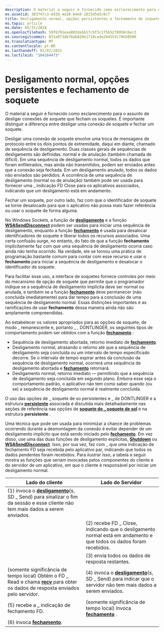 ```yaml
---
description: O material a seguir é fornecido como esclarecimento para o assunto de desligar conexões de soquete que fecham os soquetes. É importante distinguir a diferença entre desligar uma conexão de soquete e fechar um soquete.
ms.assetid: 383747c3-dd3d-4a18-b4e8-2815d5e5c0c7
title: Desligamento normal, opções persistentes e fechamento de soquete
ms.topic: article
ms.date: 05/31/2018
ms.openlocfilehash: 59f6791eaa803da561fc9f3c175b5270950cbec3
ms.sourcegitcommit: 831e8f3db78ab820e1710cede244553c70e50500
ms.translationtype: MT
ms.contentlocale: pt-BR
ms.lasthandoff: 01/07/2021
ms.locfileid: "104164473"
---
```

# <a name="graceful-shutdown-linger-options-and-socket-closure"></a>Desligamento normal, opções persistentes e fechamento de soquete

O material a seguir é fornecido como esclarecimento para o assunto de desligar conexões de soquete que fecham os soquetes. É importante distinguir a diferença entre desligar uma conexão de soquete e fechar um soquete.

Desligar uma conexão de soquete envolve uma troca de mensagens de protocolo entre os dois pontos de extremidade, daqui em diante, chamado de sequência de desligamento. Duas classes gerais de sequências de desligamento são definidas: normal e de anulação (também chamada de difícil). Em uma sequência de desligamento normal, todos os dados que foram enfileirados, mas ainda não transmitidos, podem ser enviados antes que a conexão seja fechada. Em um desligamento anulado, todos os dados não enviados são perdidos. A ocorrência de uma sequência de desligamento (normal ou de anulação) também pode ser usada para fornecer uma \_ indicação FD Close para os aplicativos associados, indicando que um desligamento está em andamento.

Fechar um soquete, por outro lado, faz com que o identificador de soquete se torne desalocado para que o aplicativo não possa mais fazer referência ou usar o soquete de forma alguma.

No Windows Sockets, a função de [**desligamento**](/windows/desktop/api/winsock/nf-winsock-shutdown) e a função [**WSASendDisconnect**](/windows/desktop/api/Winsock2/nf-winsock2-wsasenddisconnect) podem ser usadas para iniciar uma sequência de desligamento, enquanto a função [**fechamento**](/windows/desktop/api/winsock/nf-winsock-closesocket) é usada para desalocar identificadores de soquete e liberar todos os recursos associados. Uma certa confusão surge, no entanto, do fato de que a função **fechamento** implicitamente faz com que uma sequência de desligamento ocorra caso ainda não tenha ocorrido. Na verdade, ele se tornou uma prática de programação bastante comum para contar com esse recurso e usar o **fechamento** para iniciar a sequência de desligamento e desalocar o identificador de soquete.

Para facilitar esse uso, a interface de soquetes fornece controles por meio do mecanismo de opção de soquete que permite que o programador indique se a sequência de desligamento implícita deve ser normal ou anulada, e também se a função [**fechamento**](/windows/desktop/api/winsock/nf-winsock-closesocket) deve permanecer (não concluída imediatamente) para dar tempo para a conclusão de uma sequência de desligamento normal. Essas distinções importantes e as ramificações de usar **fechamento** dessa maneira ainda não são amplamente compreendidas.

Ao estabelecer os valores apropriados para as opções de soquete, de modo \_ remanescente e, portanto \_ , DONTLINGER, os seguintes tipos de comportamento podem ser obtidos com a função [**fechamento**](/windows/desktop/api/winsock/nf-winsock-closesocket) :

-   Sequência de desligamento abortada, retorno imediato de [**fechamento**](/windows/desktop/api/winsock/nf-winsock-closesocket).
-   Desligamento normal, atrasando o retorno até que a sequência de desligamento seja concluída ou um intervalo de tempo especificado decorre. Se o intervalo de tempo expirar antes da conclusão da sequência de desligamento normal, ocorrerá uma sequência de desligamento abortada e [**fechamento**](/windows/desktop/api/winsock/nf-winsock-closesocket) retornará.
-   Desligamento normal, retorno imediato — permitindo que a sequência de desligamento seja concluída em segundo plano. Embora esse seja o comportamento padrão, o aplicativo não tem como saber quando (ou se) a sequência de desligamento normal é realmente concluída.

O uso das opções de \_ soquete de so persistentes e \_ de DONTLINGER e a estrutura [**persistente**](/windows/desktop/api/winsock/ns-winsock-linger) associada é discutida mais detalhadamente nas seções de referência nas opções de [**soquete de \_ soquete de sol**](sol-socket-socket-options.md) e na estrutura **persistente** .

Uma técnica que pode ser usada para minimizar a chance de problemas ocorrendo durante a desmontagem da conexão é evitar depender de um desligamento implícito que está sendo iniciado pelo [**fechamento**](/windows/desktop/api/winsock/nf-winsock-closesocket). Em vez disso, use uma das duas funções de desligamento explícitas, [**Shutdown**](/windows/desktop/api/winsock/nf-winsock-shutdown) ou [**WSASendDisconnect**](/windows/desktop/api/Winsock2/nf-winsock2-wsasenddisconnect). Isso, por sua vez, faz com \_ que uma indicação de fechamento FD seja recebida pelo aplicativo par, indicando que todos os dados pendentes foram recebidos. Para ilustrar isso, a tabela a seguir mostra as funções que seriam invocadas pelos componentes do cliente e do servidor de um aplicativo, em que o cliente é responsável por iniciar um desligamento normal.

| Lado do cliente                                                                                                                | Lado do Servidor                                                                                           |
|----------------------------------------------------------------------------------------------------------------------------|-------------------------------------------------------------------------------------------------------|
| (1) invoca o [**desligamento**](/windows/desktop/api/winsock/nf-winsock-shutdown)(s, SD \_ Send) para sinalizar o fim da sessão e esse cliente não tem mais dados a serem enviados. |                                                                                                       |
|                                                                                                                            | (2) recebe FD \_ Close, indicando que o desligamento normal está em andamento e que todos os dados foram recebidos. |
|                                                                                                                            | (3) envia todos os dados de resposta restantes.                                                                |
| (somente significância de tempo local) Obtém o FD \_ Read e chama [**recv**](/windows/desktop/api/winsock/nf-winsock-recv) para obter os dados de resposta enviados pelo servidor.  | (4) invoca o [**desligamento**](/windows/desktop/api/winsock/nf-winsock-shutdown)(s, SD \_ Send) para indicar que o servidor não tem mais dados a serem enviados.  |
| (5) recebe a \_ indicação de fechamento FD.                                                                                         | (somente significância de tempo local) Invoca [**fechamento**](/windows/desktop/api/winsock/nf-winsock-closesocket) .                       |
| (6) invoca [**fechamento**](/windows/desktop/api/winsock/nf-winsock-closesocket).                                                                          |                                                                                                       |



 

 

 




